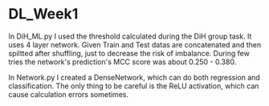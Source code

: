 # DL_Week1
In DiH_ML.py I used the threshold calculated during the DiH group task. It uses 4 layer network.
Given Train and Test datas are concatenated and then spiltted after shuffling, just to decrease the risk of imbalance.
During few tries the network's prediction's MCC score was about 0.250 - 0.380.

In Network.py I created a DenseNetwork, which can do both regression and classification.
The only thing to be careful is the ReLU activation, which can cause calculation errors sometimes.
